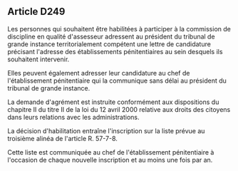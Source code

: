Article D249
----
Les personnes qui souhaitent être habilitées à participer à la commission de
discipline en qualité d'assesseur adressent au président du tribunal de grande
instance territorialement compétent une lettre de candidature précisant
l'adresse des établissements pénitentiaires au sein desquels ils souhaitent
intervenir.

Elles peuvent également adresser leur candidature au chef de l'établissement
pénitentiaire qui la communique sans délai au président du tribunal de grande
instance.

La demande d'agrément est instruite conformément aux dispositions du chapitre II
du titre II de la loi du 12 avril 2000 relative aux droits des citoyens dans
leurs relations avec les administrations.

La décision d'habilitation entraîne l'inscription sur la liste prévue au
troisième alinéa de l'article R. 57-7-8.

Cette liste est communiquée au chef de l'établissement pénitentiaire à
l'occasion de chaque nouvelle inscription et au moins une fois par an.
